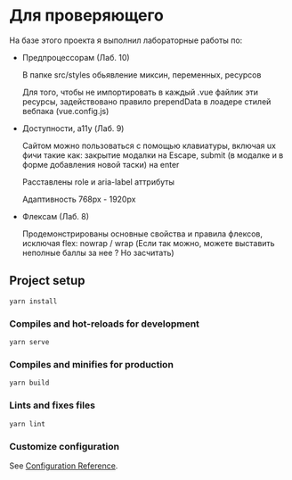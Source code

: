 # Для проверяющего

На базе этого проекта я выполнил лабораторные работы по:

* Предпроцессорам (Лаб. 10)
   
   В папке src/styles обьявление миксин, переменных, ресурсов
   
   Для того, чтобы не импортировать в каждый .vue файлик эти ресурсы, задействовано правило prependData в лоадере стилей вебпака (vue.config.js) 
* Доступности, a11y (Лаб. 9)
   
   Cайтом можно пользоваться с помощью клавиатуры, включая ux фичи такие как:
   закрытие модалки на Escape, submit (в модалке и в форме добавления новой таски) на enter
   
   Расставлены role и aria-label аттрибуты
   
   Адаптивность 768px - 1920px
* Флексам (Лаб. 8)
    
    Продемонстрированы основные свойства и правила флексов, исключая flex: nowrap / wrap (Если так можно, можете выставить неполные баллы за нее ? Но засчитать)



## Project setup
```
yarn install
```

### Compiles and hot-reloads for development
```
yarn serve
```

### Compiles and minifies for production
```
yarn build
```

### Lints and fixes files
```
yarn lint
```

### Customize configuration
See [Configuration Reference](https://cli.vuejs.org/config/).
